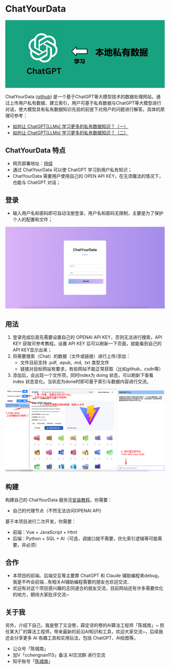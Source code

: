 # ChatYourData

![overview](./overview.jpeg)

ChatYourData ([github](https://github.com/hbchen121/ChatYourData)) 是一个基于ChatGPT等大模型技术的数据处理网站，通过上传用户私有数据、建立索引，用户可基于私有数据与ChatGPT等大模型进行对话，使大模型具有私有数据知识先验的前提下对用户的问题进行解答。具体的原理可参考：
- [如何让 ChatGPT(LLMs) 学习更多的私有数据知识？（一）](https://mp.weixin.qq.com/s/rpQMZmAeFzNFEYMBQgp_Ng)
- [如何让 ChatGPT(LLMs) 学习更多的私有数据知识？（二）](https://mp.weixin.qq.com/s/2iu8x5RlcWTLu9yCR4ChRg)

## ChatYourData 特点

- 网页部署地址：[待续]()
- 通过 ChatYourData 可以使 ChatGPT 学习到用户私有知识；
- ChatYourData 需要用户使用自己的 OPEN API KEY，在无须魔法的情况下，也能与 ChatGPT 对话；

## 登录
- 输入用户名和密码即可自动注册登录，用户名和密码无限制，主要是为了保护个人的配置和文件；

![login](./login.png)

## 用法
1. 登录完成后首先需要设置自己的 OPENAI API KEY，否则无法进行搜索，API KEY 获取可参考教程。设置 API KEY 后可以刷新一下页面，就能看到自己的 API KEY显示出来；
2. 将需要搜索（Chat）的数据（文件或链接）进行上传/添加：
   - 文件目前支持 .pdf, .epub, .md, .txt 类型文件
   - 链接对目标网站有要求，有些网站不能正常获取（比如github，csdn等）
3. 添加后，会出现一个文件项，同时index为 doing 状态，可以刷新下查看 index 状态变化。当状态为done时即可基于索引与数据内容进行交流。

![preview](./preview.png)

## 构建

构建自己的 ChatYourData 服务见[安装教程](./docs/install.md)，你需要： 
- 自己的代理节点（不然无法访问OPENAI API）

基于本项目进行二次开发，你需要：
- 前端：Vue + JavaScript + Html
- 后端：Python + SQL + AI（可选，调接口就不需要，优化索引逻辑等可能需要，非必须）


## 合作

- 本项目的前端、后端交互等主要靠 ChatGPT 和 Claude 辅助编程来debug，我是不咋会前端...有相关AI辅助编程需要的朋友也欢迎交流..
- 欢迎有对这个项目感兴趣的志同道合的朋友交流，目前网站还有许多需要优化的地方，期待大家批评交流~

## 关于我
另外，介绍下自己，我是卷了又没卷，薛定谔的卷的AI算法工程师「陈城南」~ 
担任某大厂的算法工程师，带来最新的前沿AI知识和工具，欢迎大家交流~，后续我还会分享更多 AI 有趣工具和实用玩法，包括 ChatGPT、AI绘图等。
- 公众号「陈城南」
- 加V「cchengnan113」备注 AI交流群 进行交流
- 知乎账号「[陈城南](https://www.zhihu.com/people/cchengnan113)」